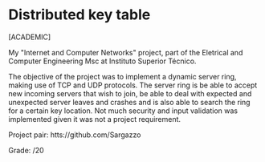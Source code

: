 # Distributed key table
[ACADEMIC]

My "Internet and Computer Networks" project, part of the Eletrical and Computer Engineering Msc at Instituto Superior Técnico.

The objective of the project was to implement a dynamic server ring, making use of TCP and UDP protocols.
The server ring is be able to accept new incoming servers that wish to join, be able to deal with expected and unexpected server leaves and crashes and is also able to search the ring for a certain key location.
Not much security and input validation was implemented given it was not a project requirement.

Project pair: htts://github.com/Sargazzo

Grade: /20
